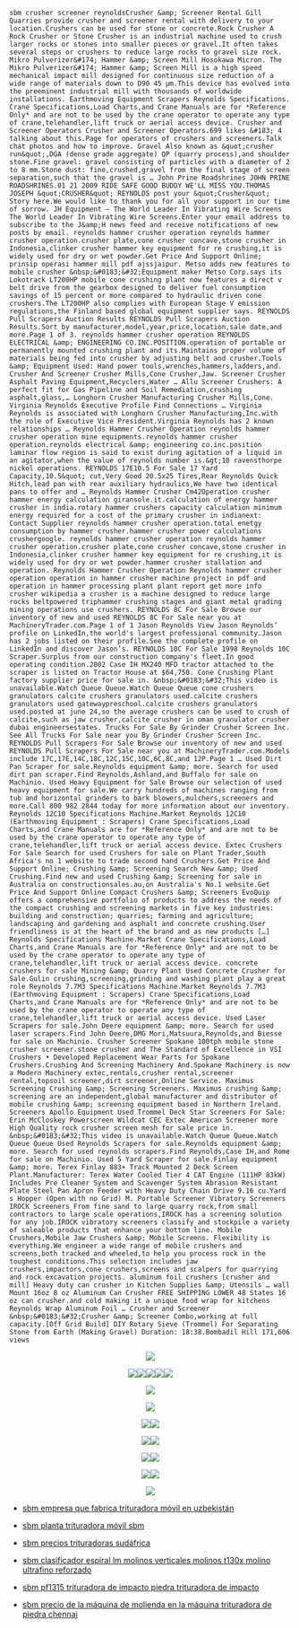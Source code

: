 
```
sbm crusher screener reynoldsCrusher &amp; Screener Rental Gill Quarries provide crusher and screener rental with delivery to your location.Crushers can be used for stone or concrete.Rock Crusher A Rock Crusher or Stone Crusher is an industrial machine used to crush larger rocks or stones into smaller pieces or gravel.It often takes several steps or crushers to reduce large rocks to gravel size rock. Mikro Pulverizer&#174; Hammer &amp; Screen Mill Hosokawa Micron. The Mikro Pulverizer&#174; Hammer &amp; Screen Mill is a high speed mechanical impact mill designed for continuous size reduction of a wide range of materials down to D90 45 μm.This device has evolved into the preeminent industrial mill with thousands of worldwide installations. Earthmoving Equipment Scrapers Reynolds Specifications. Crane Specifications,Load Charts,and Crane Manuals are for *Reference Only* and are not to be used by the crane operator to operate any type of crane,telehandler,lift truck or aerial access device. Crusher and Screener Operators Crusher and Screener Operators.699 likes &#183; 4 talking about this.Page for operators of crushers and screeners.Talk chat photos and how to improve. Gravel Also known as &quot;crusher run&quot;,DGA (dense grade aggregate) QP (quarry process),and shoulder stone.Fine gravel: gravel consisting of particles with a diameter of 2 to 8 mm.Stone dust: fine,crushed,gravel from the final stage of screen separation,such that the gravel is … John Prine Roadshrines JOHN PRINE ROADSHRINES.01 21 2009 RIDE SAFE GOOD BUDDY WE'LL MISS YOU.THOMAS JOSEPH &quot;CRUSHER&quot; REYNOLDS post your &quot;Crusher&quot; Story here.We would like to thank you for all your support in our time of sorrow. JH Equipment — The World Leader In Vibrating Wire Screens The World Leader In Vibrating Wire Screens.Enter your email address to subscribe to the J&amp;H news feed and receive notifications of new posts by email. reynolds hammer crusher operation reynolds hammer crusher operation.crusher plate,cone crusher concave,stone crusher in Indonesia,clinker crusher hammer key equipment for re crushing,it is widely used for dry or wet powder.Get Price And Support Online; prinsip operasi hammer mill pdf ajssjaipur. Metso adds new features to mobile crusher &nbsp;&#0183;&#32;Equipment maker Metso Corp.says its Lokotrack LT200HP mobile cone crushing plant now features a direct v belt drive from the gearbox designed to deliver fuel consumption savings of 15 percent or more compared to hydraulic driven cone crushers.The LT200HP also complies with European Stage V emission regulations,the Finland based global equipment supplier says. REYNOLDS Pull Scrapers Auction Results REYNOLDS Pull Scrapers Auction Results.Sort by manufacturer,model,year,price,location,sale date,and more.Page 1 of 3. reynolds hammer crusher operation REYNOLDS ELECTRICAL &amp; ENGINEERING CO.INC.POSITION.operation of portable or permanently mounted crushing plant and its.Maintains proper volume of materials being fed into crusher by adjusting belt and crusher.Tools &amp; Equipment Used: Hand power tools,wrenches,hammers,ladders,and. Crusher And Screener Crusher Mills,Cone Crusher,Jaw. Screener Crusher Asphalt Paving Equipment,Recyclers,Water … Allu Screener Crushers: A perfect fit for Gas Pipeline and Soil Remediation,crushing asphalt,glass,… Longhorn Crusher Manufacturing Crusher Mills,Cone. Virginia Reynolds Executive Profile Find Connections … Virginia Reynolds is associated with Longhorn Crusher Manufacturing,Inc.with the role of Executive Vice President.Virginia Reynolds has 2 known relationships … Reynolds Hammer Crusher Operation reynolds hammer crusher operation mine equipments.reynolds hammer crusher operation.reynolds electrical &amp; engineering co.inc.position laminar flow region is said to exist during agitation of a liquid in an agitator,when the value of reynolds number is.&gt;10 ravensthorpe nickel operations. REYNOLDS 17E10.5 For Sale 17 Yard Capacity,10.5&quot; cut,Very Good 20.5x25 Tires,Rear Reynolds Quick Hitch,lead pan with rear auxiliary hydraulics,We have two identical pans to offer and … Reynolds Hammer Crusher Cm42Operation crusher hammer energy calculation giransole.it.calculation of energy hammer crusher in india.rotary hammer crushers capacity calculation minimum energy required for a cost of the primary crusher in indianext: Contact Supplier reynolds hammer crusher operation.total enetgy consumption by hammer crusher.hammer crusher power calculations crushergoogle. reynolds hammer crusher operation reynolds hammer crusher operation.crusher plate,cone crusher concave,stone crusher in Indonesia,clinker crusher hammer key equipment for re crushing,it is widely used for dry or wet powder.hammer crusher stallation and operation. Reynolds Hammer Crusher Operation Reynolds hammer crusher operation operation in hammer crusher machine project in pdf and operation in hammer processing plant plant report get more info crusher wikipedia a crusher is a machine designed to reduce large rocks beltpowered triphammer crushing stages and giant metal grading mining operations use crushers. REYNOLDS 8C For Sale Browse our inventory of new and used REYNOLDS 8C For Sale near you at MachineryTrader.com.Page 1 of 1 Jason Reynolds View Jason Reynolds’ profile on LinkedIn,the world's largest professional community.Jason has 2 jobs listed on their profile.See the complete profile on LinkedIn and discover Jason’s. REYNOLDS 10C For Sale 1998 Reynolds 10C Scraper.Surplus from our construction company's fleet.In good operating condition.2002 Case IH MX240 MFD tractor attached to the scraper is listed on Tractor House at $64,750. Cone Crushing Plant factory supplier price for sale in. &nbsp;&#0183;&#32;This video is unavailable.Watch Queue Queue.Watch Queue Queue cone crushers granulators calcite crushers granulators used.calcite crushers granulators used gatewaypreschool.calcite crushers granulators used.posted at june 24,so the average crushers can be used to crush of calcite,such as jaw crusher,calcite crusher in oman granulator crusher dubai engineersestates. Trucks For Sale By Grinder Crusher Screen Inc. See All Trucks For Sale near you By Grinder Crusher Screen Inc. REYNOLDS Pull Scrapers For Sale Browse our inventory of new and used REYNOLDS Pull Scrapers For Sale near you at MachineryTrader.com.Models include 17C,17E,14C,18C,12C,15C,10C,6C,8C,and 12P.Page 1 … Used Dirt Pan Scraper for sale.Reynolds equipment &amp; more. Search for used dirt pan scraper.Find Reynolds,Ashland,and Buffalo for sale on Machinio. Used Heavy Equipment for Sale Browse our selection of used heavy equipment for sale.We carry hundreds of machines ranging from tub and horizontal grinders to bark blowers,mulchers,screeners and more.Call 800 982 2844 today for more information about our inventory. Reynolds 12C10 Specifications Machine.Market Reynolds 12C10 (Earthmoving Equipment : Scrapers) Crane Specifications,Load Charts,and Crane Manuals are for *Reference Only* and are not to be used by the crane operator to operate any type of crane,telehandler,lift truck or aerial access device. Extec Crushers For Sale Search for used Crushers for sale on Plant Trader,South Africa's no 1 website to trade second hand Crushers.Get Price And Support Online; Crushing &amp; Screening Search New &amp; Used Crushing.Find new and used Crushing &amp; Screening for sale in Australia on constructionsales.au,on Australia's No.1 website.Get Price And Support Online Compact Crushers &amp; Screeners EvoQuip offers a comprehensive portfolio of products to address the needs of the compact crushing and screening markets in five key industries: building and construction; quarries; farming and agriculture; landscaping and gardening and asphalt and concrete crushing.User friendliness is at the heart of the brand and as new products […] Reynolds Specifications Machine.Market Crane Specifications,Load Charts,and Crane Manuals are for *Reference Only* and are not to be used by the crane operator to operate any type of crane,telehandler,lift truck or aerial access device. concrete crushers for sale Mining &amp; Quarry Plant Used Concrete Crusher for Sale.Gulin crushing,screening,grinding and washing plant play a great role Reynolds 7.7M3 Specifications Machine.Market Reynolds 7.7M3 (Earthmoving Equipment : Scrapers) Crane Specifications,Load Charts,and Crane Manuals are for *Reference Only* and are not to be used by the crane operator to operate any type of crane,telehandler,lift truck or aerial access device. Used Laser Scrapers for sale.John Deere equipment &amp; more. Search for used laser scrapers.Find John Deere,DMG Mori,Matsuura,Reynolds,and Biesse for sale on Machinio. Crusher Screener Spokane 100tph mobile stone crusher screener.stone crusher and The Standard of Excellence in VSI Crushers • Developed Replacement Wear Parts for Spokane Crushers.Crushing And Screening Machinery And.Spokane Machinery is now a Modern Machinery extec,rentals,crusher rental,screener rental,topsoil screener,dirt screener,Online Service. Maximus Screening Crushing &amp; Screening Screeners. Maximus crushing &amp; screening are an independent,global manufacturer and distributor of mobile crushing &amp; screening equipment based in Northern Ireland. Screeners Apollo Equipment Used Trommel Deck Star Screeners For Sale: Erin McCloskey Powerscreen Wildcat CEC Extec American Screener more High Quality rock crusher screen mesh for sale price in. &nbsp;&#0183;&#32;This video is unavailable.Watch Queue Queue.Watch Queue Queue Used Reynolds Scrapers for sale.Reynolds equipment &amp; more. Search for used reynolds scrapers.Find Reynolds,Case IH,and Rome for sale on Machinio. Used 5 Yard Scraper for sale.Finlay equipment &amp; more. Terex Finlay 883+ Track Mounted 2 Deck Screen Plant.Manufacturer: Terex Water Cooled Tier 4 CAT Engine (111HP 83kW) Includes Pre Cleaner System and Scavenger System Abrasion Resistant Plate Steel Pan Apron Feeder with Heavy Duty Chain Drive 9.16 cu.Yard s Hopper (Open with no Grid) M. Portable Screener Vibratory Screeners IROCK Screeners From fine sand to large quarry rock,from small contractors to large scale operations,IROCK has a screening solution for any job.IROCK vibratory screeners classify and stockpile a variety of saleable products that enhance your bottom line. Mobile Crushers,Mobile Jaw Crushers &amp; Mobile Screens. Flexibility is everything.We engineer a wide range of mobile crushers and screens,both tracked and wheeled,to help you process rock in the toughest conditions.This selection includes jaw crushers,impactors,cone crushers,screens and scalpers for quarrying and rock excavation projects. aluminum foil crushers [crusher and mill] Heavy duty can crusher in Kitchen Supplies &amp; Utensils … wall Mount 16oz 8 oz Aluminum Can Crusher FREE SHIPPING LOWER 48 States 16 oz can crusher.and cold making it a unique food wrap for kitchens Reynolds Wrap Aluminum Foil … Crusher and Screener &nbsp;&#0183;&#32;Crusher &amp; Screener Combo,working at full capacity.[Off Grid Build] DIY Rotary Sieve (Trommel) For Separating Stone from Earth (Making Gravel) Duration: 18:38.Bombadil Hill 171,606 views 
```

<div align="center">

<a href="https://es-crusher.shibang-china.com/github&k=sbm+crusher+screener+reynolds"><img src="https://static.shibang-china.com/es/crusher/logo.jpg"></a>

<a href="https://es-crusher.shibang-china.com/github&k=sbm+crusher+screener+reynolds"><img src="https://static.shibang-china.com/es/crusher/index.jpg"></a><a href="https://es-crusher.shibang-china.com/material.htmlgithub&k=sbm+crusher+screener+reynolds"><img src="https://static.shibang-china.com/es/crusher/material.jpg"></a><a href="https://es-crusher.shibang-china.com/application.htmlgithub&k=sbm+crusher+screener+reynolds"><img src="https://static.shibang-china.com/es/crusher/application.jpg"></a><a href="https://es-crusher.shibang-china.com/aboutus.htmlgithub&k=sbm+crusher+screener+reynolds"><img src="https://static.shibang-china.com/es/crusher/aboutus.jpg"></a><a href="https://es-crusher.shibang-china.com/contact.htmlgithub&k=sbm+crusher+screener+reynolds"><img src="https://static.shibang-china.com/es/crusher/contact.jpg"></a>

<a href="https://es-crusher.shibang-china.com/github&k=sbm+crusher+screener+reynolds"><img src="https://static.shibang-china.com/es/crusher/banner.jpg"></a>

<a href="https://swt.shibang-china.com/github&k=sbm+crusher+screener+reynolds"><img src="https://static.shibang-china.com/es/crusher/text.jpg"></a>

<a href="https://swt.shibang-china.com/github&k=sbm+crusher+screener+reynolds"><img src="https://static.shibang-china.com/es/crusher/chat.jpg"></a><a href="https://es-crusher.shibang-china.com/contact.htmlgithub&k=sbm+crusher+screener+reynolds"><img src="https://static.shibang-china.com/es/crusher/message.jpg"></a>

<a href="https://es-crusher.shibang-china.com/products/pe.htmlgithub&k=sbm+crusher+screener+reynolds"><img src="https://static.shibang-china.com/es/crusher/pe.jpg"></a><a href="https://es-crusher.shibang-china.com/products/pf.htmlgithub&k=sbm+crusher+screener+reynolds"><img src="https://static.shibang-china.com/es/crusher/pf.jpg"></a>

<a href="https://es-crusher.shibang-china.com/products/hpt.htmlgithub&k=sbm+crusher+screener+reynolds"><img src="https://static.shibang-china.com/es/crusher/hpt.jpg"></a><a href="https://es-crusher.shibang-china.com/products/vsi.htmlgithub&k=sbm+crusher+screener+reynolds"><img src="https://static.shibang-china.com/es/crusher/vsi.jpg"></a>

<a href="https://es-crusher.shibang-china.com/products/klv.htmlgithub&k=sbm+crusher+screener+reynolds"><img src="https://static.shibang-china.com/es/crusher/klv.jpg"></a><a href="https://es-crusher.shibang-china.com/products/portable.htmlgithub&k=sbm+crusher+screener+reynolds"><img src="https://static.shibang-china.com/es/crusher/portable.jpg"></a>

<a href="https://swt.shibang-china.com/github&k=sbm+crusher+screener+reynolds"><img src="https://static.shibang-china.com/es/crusher/case.jpg"></a>

</div>


* [sbm empresa que fabrica trituradora móvil en uzbekistán](sbm%20empresa%20que%20fabrica%20trituradora%20m%C3%B3vil%20en%20uzbekist%C3%A1n.md)

* [sbm planta trituradora móvil sbm](sbm%20planta%20trituradora%20m%C3%B3vil%20sbm.md)

* [sbm precios trituradoras sudáfrica](sbm%20precios%20trituradoras%20sud%C3%A1frica.md)

* [sbm clasificador espiral lm molinos verticales molinos t130x molino ultrafino reforzado](sbm%20clasificador%20espiral%20lm%20molinos%20verticales%20molinos%20t130x%20molino%20ultrafino%20reforzado.md)

* [sbm pf1315 trituradora de impacto piedra trituradora de impacto](sbm%20pf1315%20trituradora%20de%20impacto%20piedra%20trituradora%20de%20impacto.md)

* [sbm precio de la máquina de molienda en la máquina trituradora de piedra chennai](sbm%20precio%20de%20la%20m%C3%A1quina%20de%20molienda%20en%20la%20m%C3%A1quina%20trituradora%20de%20piedra%20chennai.md)
